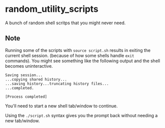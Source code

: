 # random_utility_scripts

A bunch of random shell scritps that you might never need.

## Note
Running some of the scripts with ```source script.sh``` results in exiting the current shell session. (because of how some shells handle ```exit``` commands). You might see something like the following output and the shell becomes uninteractive. 
```console
Saving session...
...copying shared history...
...saving history...truncating history files...
...completed.

[Process completed]
```
You'll need to start a new shell tab/window to continue.
 
Using the ```./script.sh``` syntax gives you the prompt back without needing a new tab/window. 
